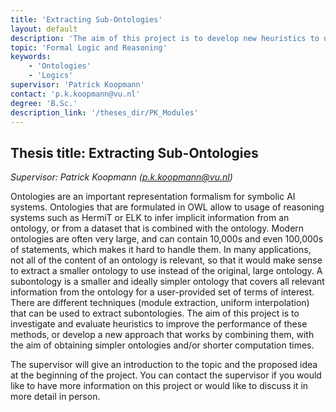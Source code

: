 ```yaml
---
title: 'Extracting Sub-Ontologies'
layout: default
description: 'The aim of this project is to develop new heuristics to use existing tools that extract small parts from large ontologies.'  
topic: 'Formal Logic and Reasoning' 
keywords: 
    - 'Ontologies'
    - 'Logics'
supervisor: 'Patrick Koopmann'
contact: 'p.k.koopmann@vu.nl'
degree: 'B.Sc.'
description_link: '/theses_dir/PK_Modules'
---
```


## Thesis title:  Extracting Sub-Ontologies
*Supervisor: Patrick Koopmann (p.k.koopmann@vu.nl)*

Ontologies are an important representation formalism for symbolic AI
systems. Ontologies that are formulated in OWL allow to usage of
reasoning systems such as HermiT or ELK to infer implicit information
from an ontology, or from a dataset that is combined with the ontology.
Modern ontologies are often very large, and can contain 10,000s and even
100,000s of statements, which makes it hard to handle them. In many
applications, not all of the content of an ontology is relevant, so
that it would make sense to extract a smaller ontology to use instead
of the original, large ontology. A subontology is a smaller and ideally
simpler ontology that covers all relevant information from the
ontology for a user-provided set of terms of interest. There are
different techniques (module extraction, uniform interpolation) that
can be used to extract subontologies. The aim of this project is to
investigate and evaluate heuristics to improve the performance of
these methods, or develop a new approach that works by combining them,
with the aim of obtaining simpler ontologies and/or shorter
computation times.   

The supervisor will give an introduction to the topic and the proposed
idea at the beginning of the project. 
You can contact the supervisor if you would like to
have more information on this project or would like to discuss it in
more detail in person.
